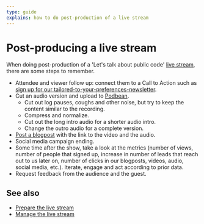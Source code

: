 ```yaml
---
type: guide
explains: how to do post-production of a live stream
---
```


# Post-producing a live stream

When doing post-production of a 'Let's talk about public code' [live stream](index.md), there are some steps to remember.

- Attendee and viewer follow up: connect them to a Call to Action such as [sign up for our tailored-to-your-preferences-newsletter](https://forms.gle/gn7wR2Eaxbv5g1BF9).
- Cut an audio version and upload to [Podbean](../tool-management/podbean.md).
  - Cut out log pauses, coughs and other noise, but try to keep the content similar to the recording.
  - Compress and normalize.
  - Cut out the long intro audio for a shorter audio intro.
  - Change the outro audio for a complete version.
- [Post a blogpost](../communications/blogging.md) with the link to the video and the audio.
- Social media campaign ending.
- Some time after the show, take a look at the metrics (number of views, number of people that signed up, increase in number of leads that reach out to us later on, number of clicks in our blogposts, videos, audio, social media, etc.). Iterate, engage and act according to prior data.
- Request feedback from the audience and the guest.

## See also

- [Prepare the live stream](prepare-live-stream.md)
- [Manage the live stream](manage-live-stream.md)

